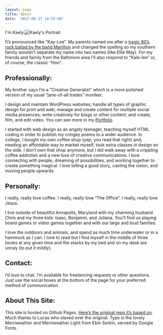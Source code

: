 ```yaml
---
layout: page
title: About
date: '2017-08-27 14:55:00'
---
```

I'm Kaely.<img alt="Kaely's Portrait" class="portrait_image" src="/images/site/kaelylinkerheadshot.png" />

It&rsquo;s pronounced like &ldquo;Kay-Lee&rdquo;. My parents named me after a <a href="https://www.youtube.com/watch?v=OQ4oaLUilBc"> tragic 80&rsquo;s rock ballad by the band Marillion</a> and changed
the spelling so my southern family wouldn&rsquo;t separate my name into two names (like Ellie May). For my friends and family from
the Baltimore area I&rsquo;ll also respond to &ldquo;Kale-lee&rdquo; or, of course, the classic &ldquo;Hon&rdquo;.

<h2 id="professionally"><a name="professionally"></a>Professionally:</h2>

My brother says I&rsquo;m a &ldquo;Creative Generalist&rdquo; which is a more polished version of my usual &ldquo;jane-of-all trades&rdquo; moniker.

I design and maintain WordPress websites; handle all types of graphic design for print and web; manage and create content for multiple social media presences; write creatively for blogs or other content; and create, film, and edit video. You can see more in my <a href="/portfolio">Portfolio</a>.

I started with web design as an angsty teenager, teaching myself HTML coding in order to publish my cringey poems to a wider audience. In college, I bought my own coffee shop (yep, you read that right) and, needing an affordable way to market myself, took extra classes in design on the side. I don&rsquo;t own that shop anymore, but I did walk away with a crippling coffee addiction and a new love of creative communications. I love connecting with people, dreaming of possibilities, and working together to create something magical. I love telling a good story, casting the vision, and moving people upwards.

<h2 id="personally"><a name="personally"></a>Personally:</h2>
I really, really love coffee. I really, really love &ldquo;The Office&rdquo;. I really, really love Jesus.</p>

I live outside of beautiful Annapolis, Maryland with my charming husband Chris and my three kids: Isaac, Benjamin, and Juliana. You&rsquo;ll find us playing board games or video games together
and with our large and loud families.

I love the outdoors and animals, and spend as much time underwater or in a hammock as I can. I love to read but I find myself in the middle of three books at any given time and the stacks
by my bed and on my desk are unruly (to put it mildly).

<h2 id="-contact"><a name="contact"></a> Contact:</h2>

I&rsquo;d love to chat. I&rsquo;m available for freelancing requests or other questions. Just use the social boxes at the bottom of the page for
your preferred method of communication.

<h2 id="-about-this-site"><a name="aboutthissite"></a> About This Site:</h2>
This site is hosted on Github Pages. <a href="https://github.com/glucasroe/glucasroe.github.io">
Here&rsquo;s the original repo it&rsquo;s based on</a>. Much thanks to Lucas who slaved over the original.
Type is the lovely Merriweather and Merriweather Light from Ebin Sorkin, served by Google Fonts.